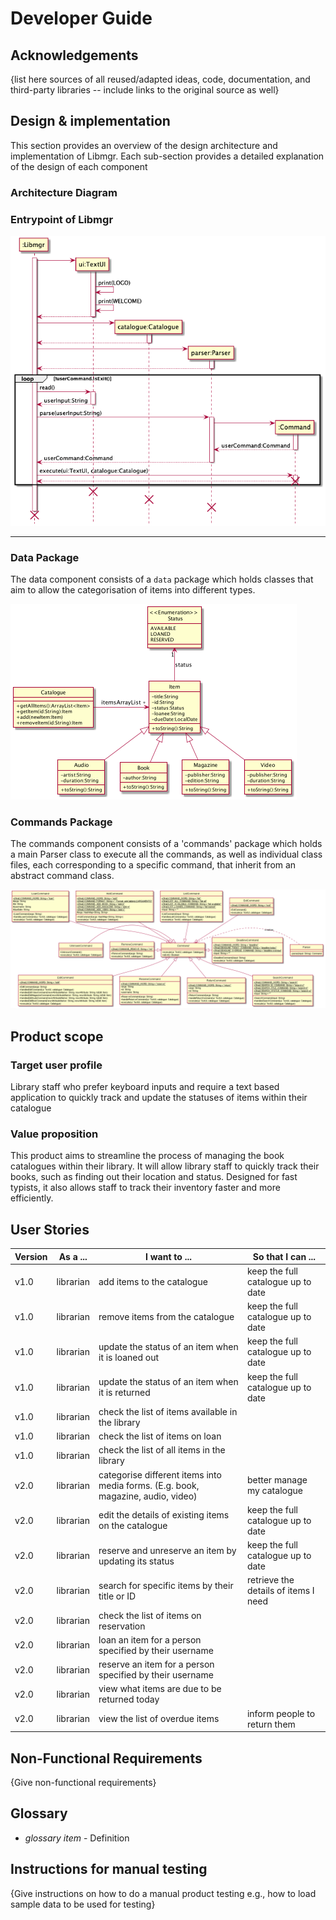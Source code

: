 # Developer Guide

## Acknowledgements

{list here sources of all reused/adapted ideas, code, documentation, and third-party libraries -- include links to the original source as well}

## Design & implementation

This section provides an overview of the design architecture and implementation of Libmgr. Each sub-section provides a detailed explanation of the design of each component

### Architecture Diagram

### Entrypoint of Libmgr

![InitializationMainFunction](img/InitializationMainFunctionSequence.png)

---

### Data Package

The data component consists of a `data` package which holds classes that aim to allow the categorisation of items into different types.

![ItemsClassDiagram](img/ItemsClassDiagram.png)

### Commands Package

The commands component consists of a 'commands' package which holds a main Parser class to execute all the commands, as well as 
individual class files, each corresponding to a specific command, that inherit from an abstract command class.

![ParserAndCommandClassDiagram](img/ParserAndCommandClassDiagram.png)


## Product scope
### Target user profile

Library staff who prefer keyboard inputs and require a text based application to quickly track and update the statuses of items within their catalogue

### Value proposition

This product aims to streamline the process of managing the book catalogues within their library. It will allow library staff to quickly track their books, such as finding out their location and status. Designed for fast typists, it also allows staff to track their inventory faster and more efficiently.

## User Stories

|Version| As a ... | I want to ... | So that I can ...|
|--------|----------|---------------|------------------|
|v1.0|librarian|add items to the catalogue|keep the full catalogue up to date|
|v1.0|librarian|remove items from the catalogue|keep the full catalogue up to date|
|v1.0|librarian|update the status of an item when it is loaned out|keep the full catalogue up to date|
|v1.0|librarian|update the status of an item when it is returned|keep the full catalogue up to date|
|v1.0|librarian|check the list of items available in the library||
|v1.0|librarian|check the list of items on loan||
|v1.0|librarian|check the list of all items in the library||
|v2.0|librarian|categorise different items into media forms. (E.g. book, magazine, audio, video)|better manage my catalogue
|v2.0|librarian|edit the details of existing items on the catalogue|keep the full catalogue up to date||
|v2.0|librarian|reserve and unreserve an item by updating its status|keep the full catalogue up to date||
|v2.0|librarian|search for specific items by their title or ID|retrieve the details of items I need||
|v2.0|librarian|check the list of items on reservation||
|v2.0|librarian|loan an item for a person specified by their username||
|v2.0|librarian|reserve an item for a person specified by their username||
|v2.0|librarian|view what items are due to be returned today|| 
|v2.0|librarian|view the list of overdue items|inform people to return them|| 



## Non-Functional Requirements

{Give non-functional requirements}

## Glossary

* *glossary item* - Definition

## Instructions for manual testing

{Give instructions on how to do a manual product testing e.g., how to load sample data to be used for testing}
